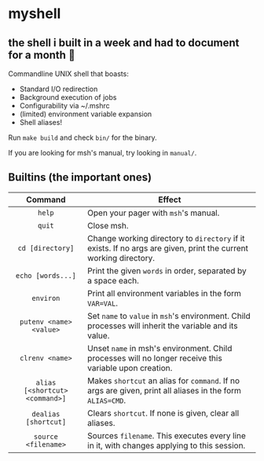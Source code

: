 # myshell
## the shell i built in a week and had to document for a month 🙂

Commandline UNIX shell that boasts:
- Standard I/O redirection
- Background execution of jobs
- Configurability via ~/.mshrc
- (limited) environment variable expansion
- Shell aliases!

Run `make build` and check `bin/` for the binary.

If you are looking for msh's manual, try looking in `manual/`.

## Builtins (the important ones)
Command | Effect
:---: | ---
`help` | Open your pager with `msh`'s manual.
`quit` | Close msh.
`cd [directory]` | Change working directory to `directory` if it exists. If no args are given, print the current working directory.
`echo [words...]` | Print the given `words` in order, separated by a space each.
`environ` | Print all environment variables in the form `VAR=VAL`.
`putenv <name> <value>` | Set `name` to `value` in `msh`'s environment. Child processes will inherit the variable and its value.
`clrenv <name>` | Unset `name` in msh's environment. Child processes will no longer receive this variable upon creation.
`alias [<shortcut> <command>]` | Makes `shortcut` an alias for `command`. If no args are given, print all aliases in the form `ALIAS=CMD`.
`dealias [shortcut]` | Clears `shortcut`. If none is given, clear all aliases.
`source <filename>` | Sources `filename`. This executes every line in it, with changes applying to this session.
